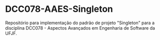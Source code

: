 # DCC078-AAES-Singleton
Repositório para implementação do padrão de projeto "Singleton" para a disciplina DCC078 - Aspectos Avançados em Engenharia de Software da UFJF.
